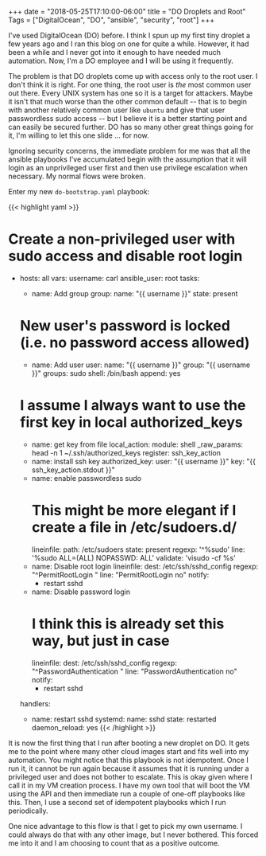 +++
date = "2018-05-25T17:10:00-06:00"
title = "DO Droplets and Root"
Tags = ["DigitalOcean", "DO", "ansible", "security", "root"]
+++

I've used DigitalOcean (DO) before. I think I spun up my first tiny droplet a
few years ago and I ran this blog on one for quite a while. However, it had been
a while and I never got into it enough to have needed much automation. Now, I'm
a DO employee and I will be using it frequently.

The problem is that DO droplets come up with access only to the root user. I
don't think it is right. For one thing, the root user is *the* most common user
out there. Every UNIX system has one so it is a target for attackers. Maybe it
isn't that much worse than the other common default -- that is to begin with
another relatively common user like `ubuntu` and give that user passwordless
sudo access -- but I believe it is a better starting point and can easily be
secured further. DO has so many other great things going for it, I'm willing to
let this one slide ... for now.

Ignoring security concerns, the immediate problem for me was that all the
ansible playbooks I've accumulated begin with the assumption that it will login
as an unprivileged user first and then use privilege escalation when necessary.
My normal flows were broken.

Enter my new `do-bootstrap.yaml` playbook:

{{< highlight yaml >}}
# Create a non-privileged user with sudo access and disable root login
- hosts: all
  vars:
    username: carl
    ansible_user: root
  tasks:
  - name: Add group
    group:
      name: "{{ username }}"
      state: present
  # New user's password is locked (i.e. no password access allowed)
  - name: Add user
    user:
      name: "{{ username }}"
      group: "{{ username }}"
      groups: sudo
      shell: /bin/bash
      append: yes
  # I assume I always want to use the first key in local authorized_keys
  - name: get key from file
    local_action:
      module: shell
      _raw_params: head -n 1 ~/.ssh/authorized_keys
    register: ssh_key_action
  - name: install ssh key
    authorized_key:
      user: "{{ username }}"
      key: "{{ ssh_key_action.stdout }}"
  - name: enable passwordless sudo
    # This might be more elegant if I create a file in /etc/sudoers.d/
    lineinfile:
      path: /etc/sudoers
      state: present
      regexp: '^%sudo'
      line: '%sudo ALL=(ALL) NOPASSWD: ALL'
      validate: 'visudo -cf %s'
  - name: Disable root login
    lineinfile:
      dest: /etc/ssh/sshd_config
      regexp: "^PermitRootLogin "
      line: "PermitRootLogin no"
    notify:
      - restart sshd
  - name: Disable password login
    # I think this is already set this way, but just in case
    lineinfile:
      dest: /etc/ssh/sshd_config
      regexp: "^PasswordAuthentication "
      line: "PasswordAuthentication no"
    notify:
      - restart sshd

  handlers:
    - name: restart sshd
      systemd:
        name: sshd
        state: restarted
        daemon_reload: yes
{{< /highlight >}}

It is now the first thing that I run after booting a new droplet on DO. It gets
me to the point where many other cloud images start and fits well into my
automation. You might notice that this playbook is not idempotent. Once I run
it, it cannot be run again because it assumes that it is running under a
privileged user and does not bother to escalate. This is okay given where I call
it in my VM creation process. I have my own tool that will boot the VM using the
API and then immediate run a couple of one-off playbooks like this. Then, I use
a second set of idempotent playbooks which I run periodically.

One nice advantage to this flow is that I get to pick my own username. I could
always do that with any other image, but I never bothered. This forced me into
it and I am choosing to count that as a positive outcome.
